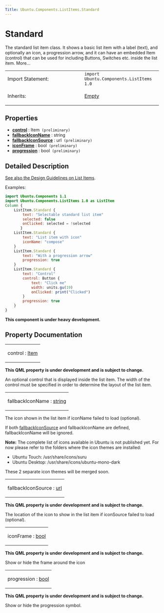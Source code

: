 ```yaml
---
Title: Ubuntu.Components.ListItems.Standard
---
```

        
Standard
========

<span class="subtitle"></span>
The standard list item class. It shows a basic list item with a label (text), and optionally an icon, a progression arrow, and it can have an embedded Item (control) that can be used for including Buttons, Switches etc. inside the list item. More...

<table>
<colgroup>
<col width="50%" />
<col width="50%" />
</colgroup>
<tbody>
<tr class="odd">
<td>Import Statement:</td>
<td><code>import Ubuntu.Components.ListItems 1.0</code></td>
</tr>
<tr class="even">
<td>Inherits:</td>
<td><p><a href="Ubuntu.Components.ListItems.Empty.md">Empty</a></p></td>
</tr>
</tbody>
</table>

<span id="properties"></span>
Properties
----------

-   ****[control](#control-prop)**** : Item` (preliminary)`
-   ****[fallbackIconName](#fallbackIconName-prop)**** : string
-   ****[fallbackIconSource](#fallbackIconSource-prop)**** : url` (preliminary)`
-   ****[iconFrame](#iconFrame-prop)**** : bool` (preliminary)`
-   ****[progression](#progression-prop)**** : bool` (preliminary)`

<span id="details"></span>
Detailed Description
--------------------

[See also the Design Guidelines on List Items](http://design.ubuntu.com/apps/building-blocks/list-items).

Examples:

``` qml
import Ubuntu.Components 1.1
import Ubuntu.Components.ListItems 1.0 as ListItem
Column {
    ListItem.Standard {
        text: "Selectable standard list item"
        selected: false
        onClicked: selected = !selected
       }
    ListItem.Standard {
        text: "List item with icon"
        iconName: "compose"
    }
    ListItem.Standard {
        text: "With a progression arrow"
        progression: true
    }
    ListItem.Standard {
        text: "Control"
        control: Button {
            text: "Click me"
            width: units.gu(19)
            onClicked: print("Clicked")
        }
        progression: true
    }
}
```

**This component is under heavy development.**

Property Documentation
----------------------

<table>
<colgroup>
<col width="100%" />
</colgroup>
<tbody>
<tr class="odd">
<td><p><span id="control-prop"></span><span class="name">control</span> : <span class="type"><a href="QtQuick.Item.md">Item</a></span></p></td>
</tr>
</tbody>
</table>

**This QML property is under development and is subject to change.**

An optional control that is displayed inside the list item. The width of the control must be specified in order to determine the layout of the list item.

<table>
<colgroup>
<col width="100%" />
</colgroup>
<tbody>
<tr class="odd">
<td><p><span id="fallbackIconName-prop"></span><span class="name">fallbackIconName</span> : <span class="type"><a href="http://qt-project.org/doc/qt-5.3/qml-string.html">string</a></span></p></td>
</tr>
</tbody>
</table>

The icon shown in the list item if iconName failed to load (optional).

If both [fallbackIconSource](#fallbackIconSource-prop) and fallbackIconName are defined, fallbackIconName will be ignored.

**Note:** The complete list of icons available in Ubuntu is not published yet. For now please refer to the folders where the icon themes are installed:

-   Ubuntu Touch: /usr/share/icons/suru
-   Ubuntu Desktop: /usr/share/icons/ubuntu-mono-dark

These 2 separate icon themes will be merged soon.

<table>
<colgroup>
<col width="100%" />
</colgroup>
<tbody>
<tr class="odd">
<td><p><span id="fallbackIconSource-prop"></span><span class="name">fallbackIconSource</span> : <span class="type"><a href="http://qt-project.org/doc/qt-5.3/qml-url.html">url</a></span></p></td>
</tr>
</tbody>
</table>

**This QML property is under development and is subject to change.**

The location of the icon to show in the list item if iconSource failed to load (optional).

<table>
<colgroup>
<col width="100%" />
</colgroup>
<tbody>
<tr class="odd">
<td><p><span id="iconFrame-prop"></span><span class="name">iconFrame</span> : <span class="type"><a href="http://qt-project.org/doc/qt-5.3/qml-bool.html">bool</a></span></p></td>
</tr>
</tbody>
</table>

**This QML property is under development and is subject to change.**

Show or hide the frame around the icon

<table>
<colgroup>
<col width="100%" />
</colgroup>
<tbody>
<tr class="odd">
<td><p><span id="progression-prop"></span><span class="name">progression</span> : <span class="type"><a href="http://qt-project.org/doc/qt-5.3/qml-bool.html">bool</a></span></p></td>
</tr>
</tbody>
</table>

**This QML property is under development and is subject to change.**

Show or hide the progression symbol.

